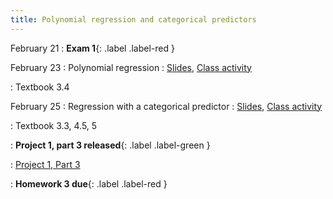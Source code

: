```yaml
---
title: Polynomial regression and categorical predictors
---
```


February 21
: **Exam 1**{: .label .label-red }

February 23
: Polynomial regression
  : [Slides](https://sta112-s22.github.io/slides/lecture_15.html), [Class activity](https://sta112-s22.github.io/class_activities/ca_lecture_15.html)

: Textbook 3.4

February 25
: Regression with a categorical predictor
  : [Slides](https://sta112-s22.github.io/slides/lecture_16.html), [Class activity](https://sta112-s22.github.io/class_activities/ca_lecture_16.html)

: Textbook 3.3, 4.5, 5

: **Project 1, part 3 released**{: .label .label-green }

: [Project 1, Part 3](https://sta112-s22.github.io/projects/project_1_part_3.html)

: **Homework 3 due**{: .label .label-red }